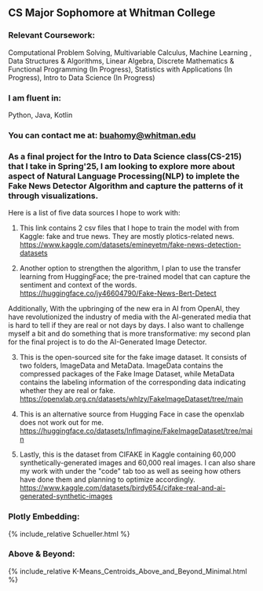 
## CS Major Sophomore at Whitman College

### Relevant Coursework: 
Computational Problem Solving, Multivariable Calculus, Machine Learning , Data Structures &
Algorithms, Linear Algebra, Discrete Mathematics & Functional Programming (In Progress), Statistics with Applications (In Progress), Intro to Data Science (In Progress)

### I am fluent in: 
Python, Java, Kotlin

### You can contact me at: buahomy@whitman.edu


### As a final project for the Intro to Data Science class(CS-215) that I take in Spring'25, I am looking to explore more about aspect of Natural Language Processing(NLP) to implete the Fake News Detector Algorithm and capture the patterns of it through visualizations.
Here is a list of five data sources I hope to work with:

1. This link contains 2 csv files that I hope to train the model with from Kaggle: fake and true news. They are mostly plotics-related news.
https://www.kaggle.com/datasets/emineyetm/fake-news-detection-datasets

2. Another option to strengthen the algorithm, I plan to use the transfer learning from HuggingFace; the pre-trained model that can capture the sentiment and context of the words.
https://huggingface.co/jy46604790/Fake-News-Bert-Detect

Additionally, With the upbringing of the new era in AI from OpenAI, they have revolutionized the industry of media with the AI-generated media that is hard to tell if they are real or not days by days.
I also want to challenge myself a bit and do something that is more transformative: my second plan for the final project is to do the AI-Generated Image Detector.

3. This is the open-sourced site for the fake image dataset. It consists of two folders, ImageData and MetaData. ImageData contains the compressed packages of the Fake Image Dataset, while MetaData contains the labeling information of the corresponding data indicating whether they are real or fake.
https://openxlab.org.cn/datasets/whlzy/FakeImageDataset/tree/main

4. This is an alternative source from Hugging Face in case the openxlab does not work out for me. 
https://huggingface.co/datasets/InfImagine/FakeImageDataset/tree/main

5. Lastly, this is the dataset from CIFAKE in Kaggle containing 60,000 synthetically-generated images and 60,000 real images. I can also share my work with under the "code" tab too as well as seeing how others have done them and planning to optimize accordingly.
https://www.kaggle.com/datasets/birdy654/cifake-real-and-ai-generated-synthetic-images

### Plotly Embedding: 
{% include_relative Schueller.html %}

### Above & Beyond: 
{% include_relative K-Means_Centroids_Above_and_Beyond_Minimal.html %}

